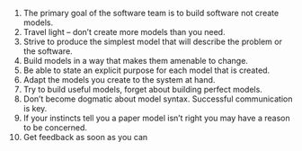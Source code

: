 1. The primary goal of the software team is to build software not create models.
2. Travel light – don’t create more models than you need.
3. Strive to produce the simplest model that will describe the problem or the software.
4. Build models in a way that makes them amenable to change.
5. Be able to state an explicit purpose for each model that is created.
6. Adapt the models you create to the system at hand.
7. Try to build useful models, forget about building perfect models.
8. Don’t become dogmatic about model syntax. Successful communication is key.
9. If your instincts tell you a paper model isn’t right you may have a reason to be concerned.
10. Get feedback as soon as you can